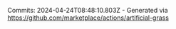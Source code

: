 Commits: 2024-04-24T08:48:10.803Z - Generated via https://github.com/marketplace/actions/artificial-grass
<br>
